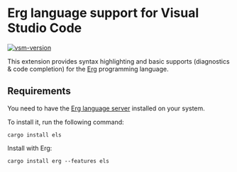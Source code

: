 # Erg language support for Visual Studio Code

<a href="https://marketplace.visualstudio.com/items?itemName=erg-lang.vscode-erg" target="_blank" rel="noreferrer noopener nofollow"><img src="https://img.shields.io/visual-studio-marketplace/v/erg-lang.vscode-erg?style=flat&amp;label=VS%20Marketplace&amp;logo=visual-studio-code" alt="vsm-version"></a>

This extension provides syntax highlighting and basic supports (diagnostics & code completion) for the [Erg](https://github.com/erg-lang/erg) programming language.

## Requirements

You need to have the [Erg language server](https://github.com/erg-lang/erg-language-server) installed on your system.

To install it, run the following command:

```console
cargo install els
```
Install with Erg: 
```console
cargo install erg --features els
```
